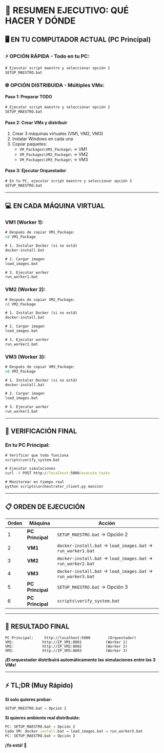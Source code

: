 # 🎯 RESUMEN EJECUTIVO: QUÉ HACER Y DÓNDE

## 🖥️ EN TU COMPUTADOR ACTUAL (PC Principal)

### ⚡ **OPCIÓN RÁPIDA - Todo en tu PC:**
```cmd
# Ejecutar script maestro y seleccionar opción 1
SETUP_MAESTRO.bat
```

### 🌐 **OPCIÓN DISTRIBUIDA - Múltiples VMs:**

#### **Paso 1: Preparar TODO**
```cmd
# Ejecutar script maestro y seleccionar opción 2
SETUP_MAESTRO.bat
```

#### **Paso 2: Crear VMs y distribuir**
1. Crear 3 máquinas virtuales (VM1, VM2, VM3)
2. Instalar Windows en cada una
3. Copiar paquetes:
   - `VM_Packages\VM1_Package\` → VM1
   - `VM_Packages\VM2_Package\` → VM2  
   - `VM_Packages\VM3_Package\` → VM3

#### **Paso 3: Ejecutar Orquestador**
```cmd
# En tu PC, ejecutar script maestro y seleccionar opción 3
SETUP_MAESTRO.bat
```

---

## 💻 EN CADA MÁQUINA VIRTUAL

### **VM1 (Worker 1):**
```cmd
# Después de copiar VM1_Package:
cd VM1_Package

# 1. Instalar Docker (si no está)
docker-install.bat

# 2. Cargar imagen
load_images.bat

# 3. Ejecutar worker
run_worker1.bat
```

### **VM2 (Worker 2):**
```cmd
# Después de copiar VM2_Package:
cd VM2_Package

# 1. Instalar Docker (si no está)
docker-install.bat

# 2. Cargar imagen  
load_images.bat

# 3. Ejecutar worker
run_worker2.bat
```

### **VM3 (Worker 3):**
```cmd
# Después de copiar VM3_Package:
cd VM3_Package

# 1. Instalar Docker (si no está)
docker-install.bat

# 2. Cargar imagen
load_images.bat

# 3. Ejecutar worker
run_worker3.bat
```

---

## 🚀 VERIFICACIÓN FINAL

### **En tu PC Principal:**
```cmd
# Verificar que todo funciona
scripts\verify_system.bat

# Ejecutar simulaciones
curl -X POST http://localhost:5000/execute_tasks

# Monitorear en tiempo real
python scripts\orchestrator_client.py monitor
```

---

## 📋 ORDEN DE EJECUCIÓN

| Orden | Máquina | Acción |
|-------|---------|--------|
| 1 | **PC Principal** | `SETUP_MAESTRO.bat` → Opción 2 |
| 2 | **VM1** | `docker-install.bat` → `load_images.bat` → `run_worker1.bat` |
| 3 | **VM2** | `docker-install.bat` → `load_images.bat` → `run_worker2.bat` |
| 4 | **VM3** | `docker-install.bat` → `load_images.bat` → `run_worker3.bat` |
| 5 | **PC Principal** | `SETUP_MAESTRO.bat` → Opción 3 |
| 6 | **PC Principal** | `scripts\verify_system.bat` |

---

## 🎉 RESULTADO FINAL

```
PC Principal:     http://localhost:5000        (Orquestador)
VM1:             http://IP_VM1:8001           (Worker 1)
VM2:             http://IP_VM2:8002           (Worker 2)  
VM3:             http://IP_VM3:8003           (Worker 3)
```

**¡El orquestador distribuirá automáticamente las simulaciones entre las 3 VMs!**

---

## ⚡ TL;DR (Muy Rápido)

**Si solo quieres probar:**
```cmd
SETUP_MAESTRO.bat → Opción 1
```

**Si quieres ambiente real distribuido:**
```cmd
PC: SETUP_MAESTRO.bat → Opción 2
Cada VM: docker-install.bat → load_images.bat → run_workerX.bat  
PC: SETUP_MAESTRO.bat → Opción 3
```

**¡Ya está! 🚀**
